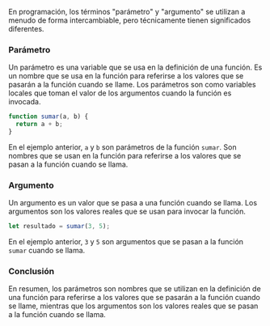 En programación, los términos "parámetro" y "argumento" se utilizan a menudo de forma intercambiable, pero técnicamente tienen significados diferentes.

### Parámetro

Un parámetro es una variable que se usa en la definición de una función. Es un nombre que se usa en la función para referirse a los valores que se pasarán a la función cuando se llame. Los parámetros son como variables locales que toman el valor de los argumentos cuando la función es invocada.

```javascript
function sumar(a, b) {
  return a + b;
}
```

En el ejemplo anterior, `a` y `b` son parámetros de la función `sumar`. Son nombres que se usan en la función para referirse a los valores que se pasan a la función cuando se llama.

### Argumento

Un argumento es un valor que se pasa a una función cuando se llama. Los argumentos son los valores reales que se usan para invocar la función.

```javascript
let resultado = sumar(3, 5);
```

En el ejemplo anterior, `3` y `5` son argumentos que se pasan a la función `sumar` cuando se llama.

### Conclusión

En resumen, los parámetros son nombres que se utilizan en la definición de una función para referirse a los valores que se pasarán a la función cuando se llame, mientras que los argumentos son los valores reales que se pasan a la función cuando se llama.
